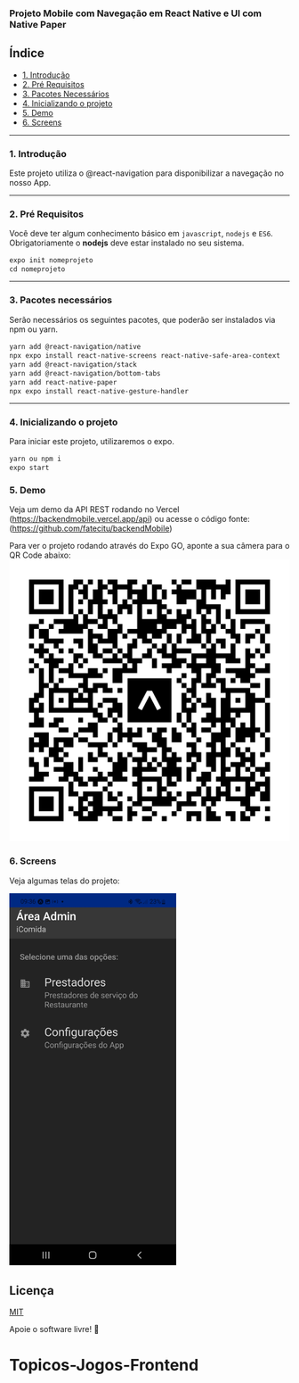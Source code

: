 ### Projeto Mobile com Navegação em React Native e UI com Native Paper

## Índice

- [1. Introdução](#1-introdução)
- [2. Pré Requisitos](#2-pré-requisitos)
- [3. Pacotes Necessários](#3-pacotes-necessários)
- [4. Inicializando o projeto](#4-inicializando-o-projeto)
- [5. Demo](#5-demo)
- [6. Screens](#6-screens)

---

### 1. Introdução

Este projeto utiliza o @react-navigation para disponibilizar a navegação no nosso App.

---

### 2. Pré Requisitos

Você deve ter algum conhecimento básico em `javascript`, `nodejs` e `ES6`.
Obrigatoriamente o **nodejs** deve estar instalado no seu sistema.

```
expo init nomeprojeto
cd nomeprojeto
```

---

### 3. Pacotes necessários

Serão necessários os seguintes pacotes, que poderão ser instalados via npm ou yarn.

```
yarn add @react-navigation/native
npx expo install react-native-screens react-native-safe-area-context
yarn add @react-navigation/stack
yarn add @react-navigation/bottom-tabs
yarn add react-native-paper
npx expo install react-native-gesture-handler
```

---

### 4. Inicializando o projeto

Para iniciar este projeto, utilizaremos o expo.

```
yarn ou npm i
expo start
```

### 5. Demo

Veja um demo da API REST rodando no Vercel
(https://backendmobile.vercel.app/api) ou acesse o código fonte: (https://github.com/fatecitu/backendMobile)

Para ver o projeto rodando através do Expo GO, aponte a sua câmera para o QR Code abaixo:
<img src="./src/img/expo-go.svg" title="QR Code do Projeto" />

### 6. Screens

Veja algumas telas do projeto:

<p align="midle">
  
  <img src="./src/img/tela-inicial.jpg" width="300" title="UI Inicial onde os menus são gerados em tempo de execução"/> 
</p>

## Licença

[MIT](https://choosealicense.com/licenses/mit/)

Apoie o software livre! 🐧
# Topicos-Jogos-Frontend
